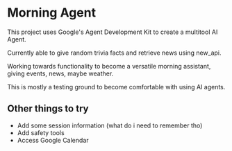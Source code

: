 
# Morning Agent

This project uses Google's Agent Development Kit to create a multitool AI Agent.

Currently able to give random trivia facts and retrieve news using new_api.

Working towards functionality to become a versatile morning assistant, giving events, news, maybe weather.

This is mostly a testing ground to become comfortable with using AI agents.

## Other things to try
- Add some session information (what do i need to remember tho)
- Add safety tools
- Access Google Calendar
